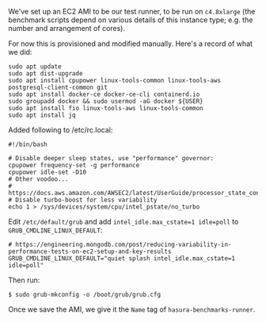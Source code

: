 We've set up an EC2 AMI to be our test runner, to be run on `c4.8xlarge` (the
benchmark scripts depend on various details of this instance type; e.g. the
number and arrangement of cores).

For now this is provisioned and modified manually. Here's a record of what we
did:

    sudo apt update
    sudo apt dist-upgrade
    sudo apt install cpupower linux-tools-common linux-tools-aws postgresql-client-common git
    sudo apt install docker-ce docker-ce-cli containerd.io
    sudo groupadd docker && sudo usermod -aG docker ${USER}
    sudo apt install fio linux-tools-aws linux-tools-common
    sudo apt install jq

Added following to /etc/rc.local:

    #!/bin/bash

    # Disable deeper sleep states, use "performance" governor:
    cpupower frequency-set -g performance
    cpupower idle-set -D10
    # Other voodoo...
    # https://docs.aws.amazon.com/AWSEC2/latest/UserGuide/processor_state_control.html
    # Disable turbo-boost for less variability
    echo 1 > /sys/devices/system/cpu/intel_pstate/no_turbo

Edit `/etc/default/grub` and add `intel_idle.max_cstate=1 idle=poll` to
`GRUB_CMDLINE_LINUX_DEFAULT`:

    # https://engineering.mongodb.com/post/reducing-variability-in-performance-tests-on-ec2-setup-and-key-results
    GRUB_CMDLINE_LINUX_DEFAULT="quiet splash intel_idle.max_cstate=1 idle=poll"

Then run:

    $ sudo grub-mkconfig -o /boot/grub/grub.cfg 

Once we save the AMI, we give it the `Name` tag of `hasura-benchmarks-runner`.
